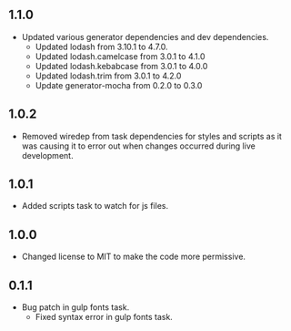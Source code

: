 ## 1.1.0
* Updated various generator dependencies and dev dependencies.
  * Updated lodash from 3.10.1 to 4.7.0.
  * Updated lodash.camelcase from 3.0.1 to 4.1.0
  * Updated lodash.kebabcase from 3.0.1 to 4.0.0
  * Updated lodash.trim from 3.0.1 to 4.2.0 
  * Update generator-mocha from 0.2.0 to 0.3.0

## 1.0.2

* Removed wiredep from task dependencies for styles and scripts as it was causing it to error out when changes occurred during live development.

## 1.0.1

* Added scripts task to watch for js files.

## 1.0.0

* Changed license to MIT to make the code more permissive.

## 0.1.1

* Bug patch in gulp fonts task.
  * Fixed syntax error in gulp fonts task.
